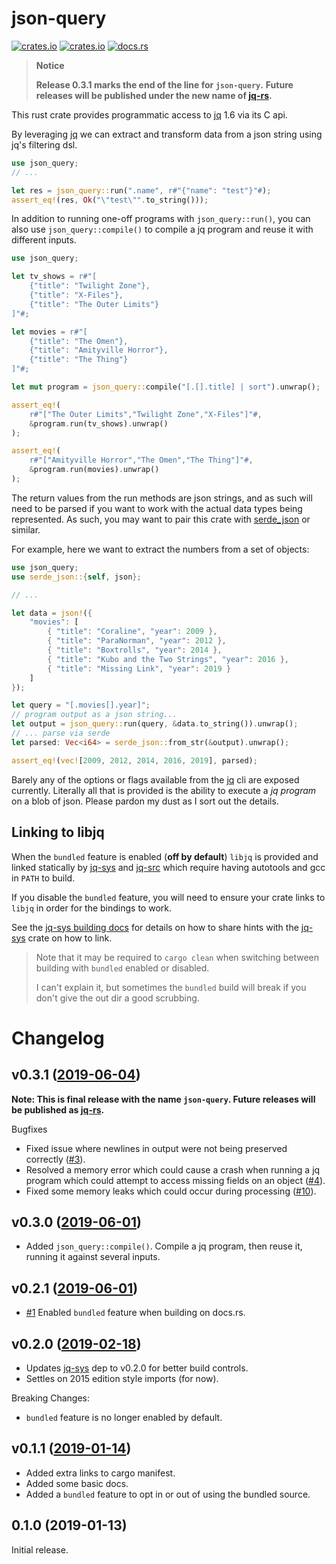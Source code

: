 # json-query

[![crates.io](https://img.shields.io/crates/v/json-query.svg)](https://crates.io/crates/json-query)
[![crates.io](https://img.shields.io/crates/d/json-query.svg)](https://crates.io/crates/json-query)
[![docs.rs](https://docs.rs/json-query/badge.svg)](https://docs.rs/json-query)

> **Notice**
>
> **Release 0.3.1 marks the end of the line for `json-query`.**
> **Future releases will be published under the new name of [jq-rs].**

This rust crate provides programmatic access to [jq] 1.6 via its C api.

By leveraging [jq] we can extract and transform data from a json string
using jq's filtering dsl.

```rust
use json_query;
// ...

let res = json_query::run(".name", r#"{"name": "test"}"#);
assert_eq!(res, Ok("\"test\"".to_string()));
```

In addition to running one-off programs with `json_query::run()`, you can also
use `json_query::compile()` to compile a jq program and reuse it with
different inputs.

```rust
use json_query;

let tv_shows = r#"[
    {"title": "Twilight Zone"},
    {"title": "X-Files"},
    {"title": "The Outer Limits"}
]"#;

let movies = r#"[
    {"title": "The Omen"},
    {"title": "Amityville Horror"},
    {"title": "The Thing"}
]"#;

let mut program = json_query::compile("[.[].title] | sort").unwrap();

assert_eq!(
    r#"["The Outer Limits","Twilight Zone","X-Files"]"#,
    &program.run(tv_shows).unwrap()
);

assert_eq!(
    r#"["Amityville Horror","The Omen","The Thing"]"#,
    &program.run(movies).unwrap()
);
```

The return values from the run methods are json strings, and as such will need
to be parsed if you want to work with the actual data types being represented.
As such, you may want to pair this crate with [serde_json] or similar.

For example, here we want to extract the numbers from a set of objects:

```rust
use json_query;
use serde_json::{self, json};

// ...

let data = json!({
    "movies": [
        { "title": "Coraline", "year": 2009 },
        { "title": "ParaNorman", "year": 2012 },
        { "title": "Boxtrolls", "year": 2014 },
        { "title": "Kubo and the Two Strings", "year": 2016 },
        { "title": "Missing Link", "year": 2019 }
    ]
});

let query = "[.movies[].year]";
// program output as a json string...
let output = json_query::run(query, &data.to_string()).unwrap();
// ... parse via serde
let parsed: Vec<i64> = serde_json::from_str(&output).unwrap();

assert_eq!(vec![2009, 2012, 2014, 2016, 2019], parsed);
```

Barely any of the options or flags available from the [jq] cli are exposed
currently.
Literally all that is provided is the ability to execute a _jq program_ on a blob
of json.
Please pardon my dust as I sort out the details.

## Linking to libjq

When the `bundled` feature is enabled (**off by default**) `libjq` is provided and
linked statically by [jq-sys] and [jq-src]
which require having autotools and gcc in `PATH` to build.

If you disable the `bundled` feature, you will need to ensure your crate
links to `libjq` in order for the bindings to work.

See the [jq-sys building docs][jq-sys-building] for details on how to share
hints with the [jq-sys] crate on how to link.

> Note that it may be required to `cargo clean` when switching between building with
> `bundled` enabled or disabled.
>
> I can't explain it, but sometimes the `bundled` build will break if you don't give the
> out dir a good scrubbing.

[jq]: https://github.com/stedolan/jq
[serde_json]: https://github.com/serde-rs/json
[jq-rs]: https://crates.io/crates/jq-rs
[jq-sys]: https://github.com/onelson/jq-sys
[jq-sys-building]: https://github.com/onelson/jq-sys#building
[jq-src]: https://github.com/onelson/jq-src

# Changelog

## v0.3.1 ([2019-06-04](https://github.com/onelson/json-query/compare/v0.3.0..v0.3.1 "diff"))

**Note: This is final release with the name `json-query`.
Future releases will be published as [jq-rs].**

Bugfixes

- Fixed issue where newlines in output were not being preserved correctly ([#3]).
- Resolved a memory error which could cause a crash when running a jq program
  which could attempt to access missing fields on an object ([#4]).
- Fixed some memory leaks which could occur during processing ([#10]).

## v0.3.0 ([2019-06-01](https://github.com/onelson/json-query/compare/v0.2.1..v0.3.0 "diff"))

- Added `json_query::compile()`. Compile a jq program, then reuse it, running
  it against several inputs.

## v0.2.1 ([2019-06-01](https://github.com/onelson/json-query/compare/v0.2.0..v0.2.1 "diff"))

- [#1] Enabled `bundled` feature when building on docs.rs.

## v0.2.0 ([2019-02-18](https://github.com/onelson/json-query/compare/v0.1.1..v0.2.0 "diff"))

- Updates [jq-sys] dep to v0.2.0 for better build controls.
- Settles on 2015 edition style imports (for now).

Breaking Changes:

- `bundled` feature is no longer enabled by default.


## v0.1.1 ([2019-01-14](https://github.com/onelson/json-query/compare/v0.1.0..v0.1.1 "diff"))

- Added extra links to cargo manifest.
- Added some basic docs.
- Added a `bundled` feature to opt in or out of using the bundled source.

## 0.1.0 (2019-01-13)

Initial release.

[#1]: https://github.com/onelson/json-query/issues/1
[#3]: https://github.com/onelson/json-query/issues/3
[#4]: https://github.com/onelson/json-query/issues/4
[#10]: https://github.com/onelson/json-query/issues/10
